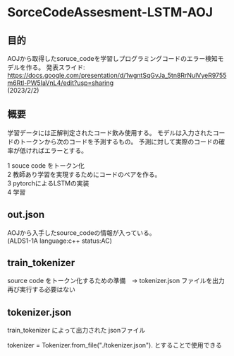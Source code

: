 # SorceCodeAssesment-LSTM-AOJ

## 目的
AOJから取得したsoruce_codeを学習しプログラミングコードのエラー検知モデルを作る。 
発表スライド:  https://docs.google.com/presentation/d/1wgntSqGvJa_5tn8RrNulVyeR9755m6Rtl-PW5IaVnL4/edit?usp=sharing  
(2023/2/2)

## 概要
学習データには正解判定されたコード飲み使用する。
モデルは入力されたコードのトークンから次のコードを予測するもの。
予測に対して実際のコードの確率が低ければエラーとする。

1 souce code をトークン化  
2 教師あり学習を実現するためにコードのペアを作る。  
3 pytorchによるLSTMの実装  
4 学習


## out.json
AOJから入手したsource_codeの情報が入っている。  
(ALDS1-1A language:c++ status:AC)

## train_tokenizer 
source code をトークン化するための準備　-> tokenizer.json ファイルを出力  
再び実行する必要はない  

## tokenizer.json
train_tokenizer によって出力された jsonファイル 
  
tokenizer = Tokenizer.from_file("./tokenizer.json"). 
とすることで使用できる  
